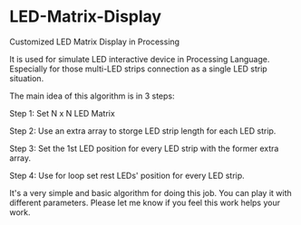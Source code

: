 # LED-Matrix-Display
Customized LED Matrix Display in Processing

It is used for simulate LED interactive device in Processing Language.
Especially for those multi-LED strips connection as a single LED strip situation.

The main idea of this algorithm is in 3 steps:

Step 1: Set N x N LED Matrix

Step 2: Use an extra array to storge LED strip length for each LED strip.

Step 3: Set the 1st LED position for every LED strip with the former extra array.

Step 4: Use for loop set rest LEDs' position for every LED strip.



It's a very simple and basic algorithm for doing this job.
You can play it with different parameters.
Please let me know if you feel this work helps your work.
